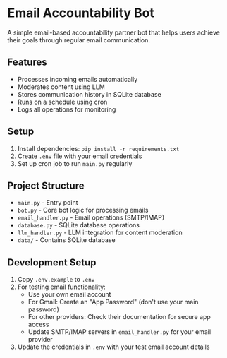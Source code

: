 # Email Accountability Bot

A simple email-based accountability partner bot that helps users achieve their goals through regular email communication.

## Features
- Processes incoming emails automatically
- Moderates content using LLM
- Stores communication history in SQLite database
- Runs on a schedule using cron
- Logs all operations for monitoring

## Setup

1. Install dependencies: `pip install -r requirements.txt`
2. Create `.env` file with your email credentials
3. Set up cron job to run `main.py` regularly

## Project Structure

- `main.py` - Entry point
- `bot.py` - Core bot logic for processing emails
- `email_handler.py` - Email operations (SMTP/IMAP)
- `database.py` - SQLite database operations
- `llm_handler.py` - LLM integration for content moderation
- `data/` - Contains SQLite database

## Development Setup

1. Copy `.env.example` to `.env`
2. For testing email functionality:
   - Use your own email account
   - For Gmail: Create an "App Password" (don't use your main password)
   - For other providers: Check their documentation for secure app access
   - Update SMTP/IMAP servers in `email_handler.py` for your email provider
3. Update the credentials in `.env` with your test email account details